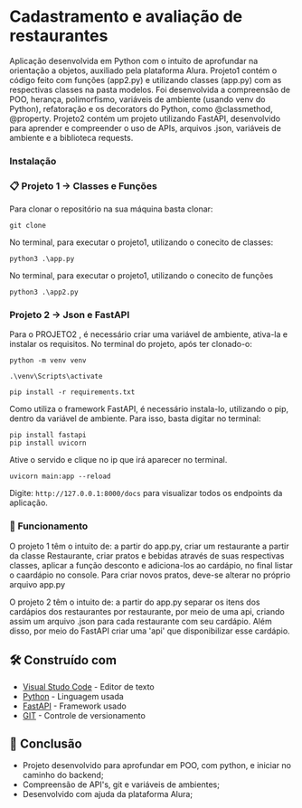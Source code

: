# Cadastramento e avaliação de restaurantes

Aplicação desenvolvida em Python com o intuito de aprofundar na orientação a objetos, auxiliado pela plataforma Alura. 
Projeto1 contém o código feito com funções (app2.py) e utilizando classes (app.py) com as respectivas classes na pasta modelos. Foi desenvolvida a compreensão de POO, herança, polimorfismo, variáveis de ambiente (usando venv do Python), refatoração e os decorators do Python, como @classmethod, @property. 
Projeto2 contém um projeto utilizando FastAPI, desenvolvido para aprender e compreender o uso de APIs, arquivos .json, variáveis de ambiente e a biblioteca requests.

### Instalação
### 📋 Projeto 1 -> Classes e Funções

Para clonar o repositório na sua máquina basta clonar:
```
git clone 
```
No terminal, para executar o projeto1, utilizando o conecito de classes:
```
python3 .\app.py
```
No terminal, para executar o projeto1, utilizando o conecito de funções
```
python3 .\app2.py
```

### Projeto 2 -> Json e FastAPI

Para o PROJETO2 , é necessário criar uma variável de ambiente, ativa-la e instalar os requisitos.
No terminal do projeto, após ter clonado-o:
```
python -m venv venv
```
```
.\venv\Scripts\activate 
```
```
pip install -r requirements.txt 
```
Como utiliza o framework FastAPI, é necessário instala-lo, utilizando o pip, dentro da variável de ambiente. Para isso, basta digitar no terminal:
```
pip install fastapi
pip install uvicorn
```
Ative o servido e clique no ip que irá aparecer no terminal.
```
uvicorn main:app --reload
```
Digite: ```http://127.0.0.1:8000/docs``` para visualizar todos os endpoints da aplicação.

### 🔧 Funcionamento
O projeto 1 têm o intuito de: a partir do app.py, criar um restaurante a partir da classe Restaurante, criar pratos e bebidas através de suas respectivas classes, aplicar a função desconto e adiciona-los ao cardápio, no final listar o caardápio no console. Para criar novos pratos, deve-se alterar no próprio arquivo app.py

O projeto 2 têm o intuito de: a partir do app.py separar os itens dos cardápios dos restaurantes por restaurante, por meio de uma api, criando assim um arquivo .json para cada restaurante com seu cardápio.
Além disso, por meio do FastAPI criar uma 'api' que disponibilizar esse cardápio.


## 🛠️ Construído com

* [Visual Studo Code](https://code.visualstudio.com/) - Editor de texto 
* [Python](https://www.python.org/) - Linguagem usada
* [FastAPI](https://fastapi.tiangolo.com/) - Framework usado
* [GIT](https://git-scm.com/) - Controle de versionamento 

## 🎁 Conclusão

* Projeto desenvolvido para aprofundar em POO, com python, e iniciar no caminho do backend;
* Compreensão de API's, git e variáveis de ambientes;
* Desenvolvido com ajuda da plataforma Alura;
